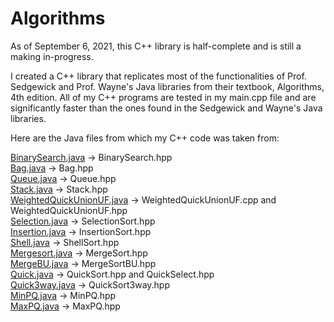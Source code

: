 # Algorithms

As of September 6, 2021, this C++ library is half-complete and is still a making in-progress.

I created a C++ library that replicates most of the functionalities of Prof. Sedgewick and Prof. Wayne's Java libraries
from their textbook, Algorithms, 4th edition. All of my C++ programs are tested in my main.cpp file and are
significantly faster than the ones found in the Sedgewick and Wayne's Java libraries.

Here are the Java files from which my C++ code was taken from:

[BinarySearch.java](https://algs4.cs.princeton.edu/11model/BinarySearch.java.html) -> BinarySearch.hpp \
[Bag.java](https://algs4.cs.princeton.edu/13stacks/Bag.java.html) -> Bag.hpp \
[Queue.java](https://algs4.cs.princeton.edu/41graph/Queue.java.html) -> Queue.hpp \
[Stack.java](https://algs4.cs.princeton.edu/13stacks/Stack.java.html) -> Stack.hpp \
[WeightedQuickUnionUF.java](https://algs4.cs.princeton.edu/15uf/WeightedQuickUnionUF.java.html) ->
WeightedQuickUnionUF.cpp
and WeightedQuickUnionUF.hpp \
[Selection.java](https://algs4.cs.princeton.edu/21elementary/Selection.java.html) -> SelectionSort.hpp \
[Insertion.java](https://algs4.cs.princeton.edu/25applications/Insertion.java.html) -> InsertionSort.hpp \
[Shell.java](https://algs4.cs.princeton.edu/21elementary/Shell.java.html) -> ShellSort.hpp \
[Mergesort.java](https://algs4.cs.princeton.edu/14analysis/Mergesort.java.html) -> MergeSort.hpp \
[MergeBU.java](https://algs4.cs.princeton.edu/22mergesort/MergeBU.java.html) -> MergeSortBU.hpp \
[Quick.java](https://algs4.cs.princeton.edu/23quicksort/Quick.java.html) -> QuickSort.hpp and QuickSelect.hpp \
[Quick3way.java](https://algs4.cs.princeton.edu/23quicksort/Quick3way.java.html) -> QuickSort3way.hpp \
[MinPQ.java](https://algs4.cs.princeton.edu/24pq/MinPQ.java.html) -> MinPQ.hpp \
[MaxPQ.java](https://algs4.cs.princeton.edu/24pq/MaxPQ.java.html) -> MaxPQ.hpp
